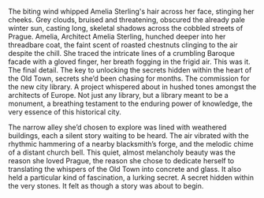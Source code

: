 The biting wind whipped Amelia Sterling's hair across her face, stinging her cheeks.  Grey clouds, bruised and threatening, obscured the already pale winter sun, casting long, skeletal shadows across the cobbled streets of Prague.  Amelia, Architect Amelia Sterling, hunched deeper into her threadbare coat, the faint scent of roasted chestnuts clinging to the air despite the chill.  She traced the intricate lines of a crumbling Baroque facade with a gloved finger, her breath fogging in the frigid air.  This was it.  The final detail.  The key to unlocking the secrets hidden within the heart of the Old Town, secrets she’d been chasing for months.  The commission for the new city library. A project whispered about in hushed tones amongst the architects of Europe.  Not just any library, but a library meant to be a monument, a breathing testament to the enduring power of knowledge, the very essence of this historical city.  

The narrow alley she’d chosen to explore was lined with weathered buildings, each a silent story waiting to be heard.  The air vibrated with the rhythmic hammering of a nearby blacksmith’s forge, and the melodic chime of a distant church bell.  This quiet, almost melancholy beauty was the reason she loved Prague, the reason she chose to dedicate herself to translating the whispers of the Old Town into concrete and glass. It also held a particular kind of fascination, a lurking secret.  A secret hidden within the very stones.  It felt as though a story was about to begin.
